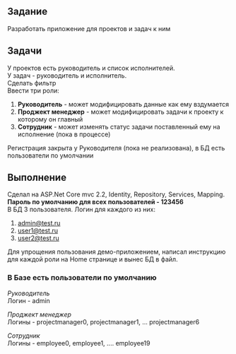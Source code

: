 ## Задание

Разработать приложение для проектов и задач к ним
## Задачи

У проектов есть руководитель и список исполнителей.\
У задач - руководитель и исполнитель.\
Сделать фильтр\
Ввести три роли:
1. **Руководитель** - может модифицировать данные как ему вздумается
2. **Проджект менеджер** - может модифицировать задачи к проекту к которому он главный
3. **Сотрудник** - может изменять статус задачи поставленный ему на исполнение (пока в процессе)

Регистрация закрыта у Руководителя (пока не реализована), в БД есть пользователи по умолчании

## Выполнение
Сделал на ASP.Net Core mvc 2.2, Identity, Repository, Services, Mapping.\
**Пароль по умолчанию для всех пользователей - 123456**\
В БД 3 пользователя. Логин для каждого из них:
1. admin@test.ru
2. user1@test.ru
3. user2@test.ru

Для упрощения пользования демо-приложением, написал инструкцию для каждой роли на Home странице и вынес БД в файл.

### В Базе есть пользователи по умолчанию

*Руководитель*\
Логин - admin

*Проджект менеджер*\
Логины - projectmanager0, projectmanager1, ... projectmanager6

*Сотрудник*\
Логины - employee0, employee1, .... employee19